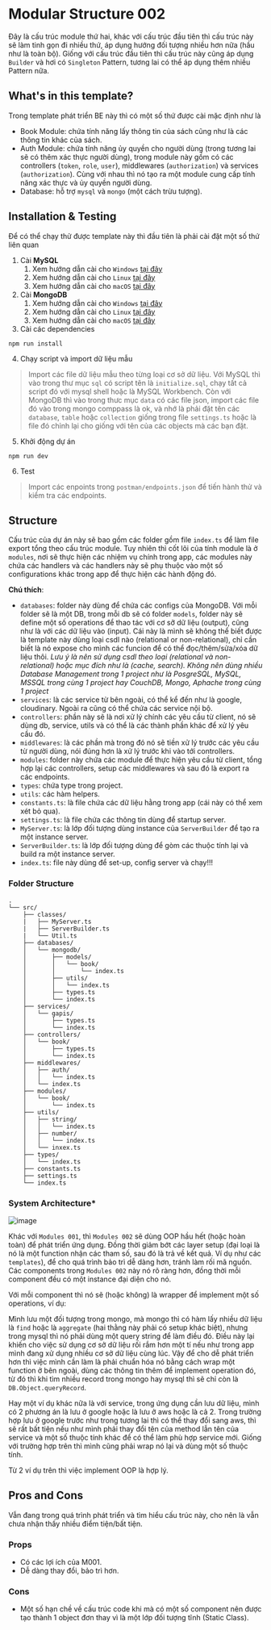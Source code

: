 # Modular Structure 002

Đây là cấu trúc module thứ hai, khác với cấu trúc đầu tiên thì cấu trúc này sẽ làm tinh gọn đi nhiều thứ, áp dụng hướng đối tượng nhiều hơn nữa (hầu như là toàn bộ). Giống với cấu trúc đầu tiên thì cấu trúc này cũng áp dụng `Builder` và hơi có `Singleton` Pattern, tương lai có thể áp dụng thêm nhiều Pattern nữa.

## What's in this template?
Trong template phát triển BE này thì có một số thứ được cài mặc định như là
- Book Module: chứa tính năng lấy thông tin của sách cũng như là các thông tin khác của sách.
- Auth Module: chứa tính năng ủy quyền cho người dùng (trong tương lai sẽ có thêm xác thực người dùng), trong module này gồm có các controllers (`token`, `role`, `user`), middlewares (`authorization`) và services (`authorization`). Cùng với nhau thì nó tạo ra một module cung cấp tính năng xác thực và ủy quyền người dùng.
- Database: hỗ trợ `mysql` và `mongo` (một cách trừu tượng).

## Installation & Testing
Để có thể chạy thử được template này thì đầu tiên là phải cài đặt một số thứ liên quan
1. Cài __MySQL__
   1. Xem hướng dẫn cài cho `Windows` [tại đây](https://www.w3schools.com/mysql/mysql_install_windows.asp)
   2. Xem hướng dẫn cài cho `Linux` [tại đây](https://www.geeksforgeeks.org/how-to-install-mysql-on-linux/)
   3. Xem hướng dẫn cài cho `macOS` [tại đây](https://www.geeksforgeeks.org/how-to-install-mysql-on-macos/)
2. Cài __MongoDB__
   1. Xem hướng dẫn cài cho `Windows` [tại đây](https://www.mongodb.com/docs/manual/tutorial/install-mongodb-on-windows/)
   2. Xem hướng dẫn cài cho `Linux` [tại đây](https://www.mongodb.com/docs/manual/administration/install-on-linux/)
   3. Xem hướng dẫn cài cho `macOS` [tại đây](https://www.mongodb.com/docs/manual/tutorial/install-mongodb-on-os-x/)
3. Cài các dependencies
```
npm run install
```
4. Chạy script và import dữ liệu mẫu
> Import các file dữ liệu mẫu theo từng loại cơ sở dữ liệu. Với MySQL thì vào trong thư mục `sql` có script tên là `initialize.sql`, chạy tất cả script đó với mysql shell hoặc là MySQL Workbench. Còn với MongoDB thì vào trong thưc mục `data` có các file json, import các file đó vào trong mongo comppass là ok, và nhớ là phải đặt tên các `database`, `table` hoặc `collection` giống trong file `settings.ts` hoặc là file đó chỉnh lại cho giống với tên của các objects mà các bạn đặt.
5. Khởi động dự án
```
npm run dev
```
6. Test
> Import các enpoints trong `postman/endpoints.json` để tiến hành thử và kiểm tra các endpoints.

## Structure
Cấu trúc của dự án này sẽ bao gồm các folder gồm file `index.ts` để làm file export tổng theo cấu trúc module. Tuy nhiên thì cốt lõi của tính module là ở `modules`, nơi sẽ thực hiện các nhiệm vụ chính trong app, các modules này chứa các handlers và các handlers này sẽ phụ thuộc vào một số configurations khác trong app để thực hiện các hành động đó.

__Chú thích__:
- `databases`: folder này dùng để chứa các configs của MongoDB. Với mỗi folder sẽ là một DB, trong mỗi db sẽ có folder `models`, folder này sẽ define một số operations để thao tác với cơ sỡ dữ liệu (output), cũng như là với các dữ liệu vào (input). Cái này là mình sẽ không thể biết được là template này dùng loại csdl nào (relational or non-relational), chỉ cần biết là nó expose cho mình các funcion để có thể đọc/thêm/sửa/xóa dữ liệu thôi. *Lưu ý là nên sử dụng csdl theo loại (relational và non-relational) hoặc mục đích như là (cache, search). Không nên dùng nhiều Database Management trong 1 project như là PosgreSQL, MySQL, MSSQL trong cùng 1 project hay CouchDB, Mongo, Aphache trong cùng 1 project*
- `services`: là các service từ bên ngoài, có thể kể đến như là google, cloudinary. Ngoài ra cũng có thể chứa các service nội bộ.
- `controllers`: phần này sẽ là nơi xử lý chính các yêu cầu từ client, nó sẽ dùng db, service, utils và có thể là các thành phần khác để xử lý yêu cầu đó.
- `middlewares`: là các phần mà trong đó nó sẽ tiền xử lý trước các yêu cầu từ người dùng, nói đúng hơn là xử lý trước khi vào tới controllers.
- `modules`: folder này chứa các module để thực hiện yêu cầu từ client, tổng hợp lại các controllers, setup các middlewares và sau đó là export ra các endpoints.
- `types`: chứa type trong project.
- `utils`: các hàm helpers.
- `constants.ts`: là file chứa các dữ liệu hằng trong app (cái này có thể xem xét bỏ qua).
- `settings.ts`: là file chứa các thông tin dùng để startup server.
- `MyServer.ts`: là lớp đối tượng dùng instance của `ServerBuilder` để tạo ra một instance server.
- `ServerBuilder.ts`: là lớp đối tượng dùng để gòm các thuộc tính lại và build ra một instance server.
- `index.ts`: file này dùng để set-up, config server và chạy!!!

### Folder Structure
```
.
└── src/
    ├── classes/
    |   ├── MyServer.ts
    |   ├── ServerBuilder.ts
    |   └── Util.ts
    ├── databases/
    │   └── mongodb/
    │       ├── models/
    │       │   └── book/
    │       │       └── index.ts
    │       ├── utils/
    │       │   └── index.ts
    │       ├── types.ts
    │       └── index.ts
    ├── services/
    │   └── gapis/
    │       ├── types.ts
    │       └── index.ts
    ├── controllers/
    │   └── book/
    │       ├── types.ts
    │       └── index.ts
    ├── middlewares/
    │   ├── auth/
    │   │   └── index.ts
    │   └── index.ts
    ├── modules/
    │   └── book/
    │       └── index.ts
    ├── utils/
    │   ├── string/
    │   │   └── index.ts
    │   ├── number/
    │   │   └── index.ts
    │   └── inxex.ts
    ├── types/
    │   └── index.ts
    ├── constants.ts
    ├── settings.ts
    └── index.ts
```

### System Architecture*
![image](https://github.com/NguyenAnhTuan1912/node-project-structures/assets/86825061/2e8fe599-e80e-4f63-a01c-a6d7670f705c)

Khác với `Modules 001`, thì `Modules 002` sẽ dùng OOP hầu hết (hoặc hoàn toàn) để phát triển ứng dụng. Đồng thời giảm bớt các layer setup (đại loại là nó là một function nhận các tham số, sau đó là trả về kết quả. Ví dụ như các `templates`), để cho quá trình bảo trì dễ dàng hơn, tránh làm rối mã nguồn. Các components trong `Modules 002` này nó rõ ràng hơn, đồng thời mỗi component đều có một instance đại diện cho nó.

Với mỗi component thì nó sẽ (hoặc không) là wrapper để implement một số operations, ví dụ:

Mình lưu một đối tượng trong mongo, mà mongo thì có hàm lấy nhiều dữ liệu là `find` hoặc là `aggregate` (hai thằng này phải có setup khác biệt), nhưng trong mysql thì nó phải dùng một query string để làm điều đó. Điều này lại khiến cho việc sử dụng cơ sở dữ liệu rối rắm hơn một tí nếu như trong app mình đang xử dụng nhiều cơ sở dữ liệu cùng lúc. Vậy để cho dễ phát triển hơn thì việc mình cần làm là phải chuẩn hóa nó bằng cách wrap một function ở bên ngoài, dùng các thông tin thêm để implement operation đó, từ đó thì khi tìm nhiều record trong mongo hay mysql thì sẽ chỉ còn là `DB.Object.queryRecord`.

Hay một ví dụ khác nữa là với service, trong ứng dụng cần lưu dữ liệu, mình có 2 phương án là lưu ở google hoặc là lưu ở aws hoặc là cả 2. Trong trường hợp lưu ở google trước như trong tương lai thì có thể thay đổi sang aws, thì sẽ rất bất tiện nếu như mình phải thay đổi tên của method lẫn tên của service và một số thuộc tính khác để có thể làm phù hợp service mới. Giống với trường hợp trên thì mình cũng phải wrap nó lại và dùng một số thuộc tính.

Từ 2 ví dụ trên thì việc implement OOP là hợp lý.

## Pros and Cons
Vẫn đang trong quá trình phát triển và tìm hiểu cấu trúc này, cho nên là vẫn chưa nhận thấy nhiều điểm tiện/bất tiện.
### Props
- Có các lợi ích của M001.
- Dễ dàng thay đổi, bảo trì hơn.

### Cons
- Một số hạn chề về cấu trúc code khi mà có một số component nên được tạo thành 1 object đơn thay vì là một lớp đối tượng tĩnh (Static Class).

